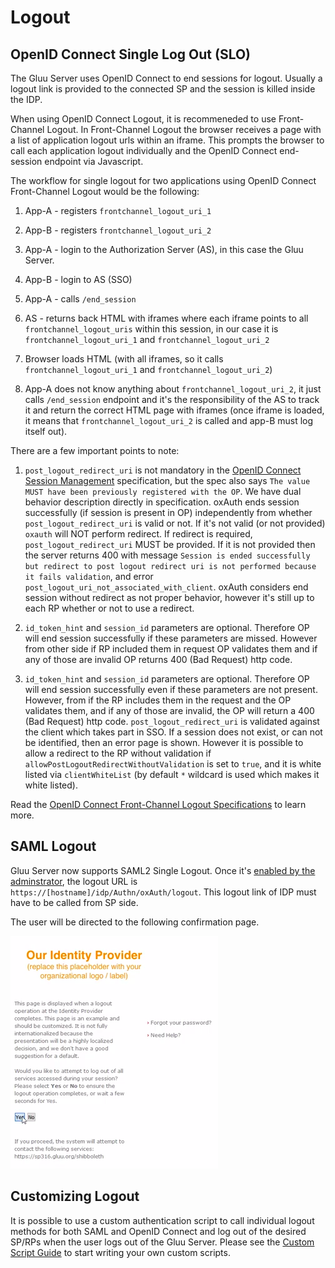 # Logout

## OpenID Connect Single Log Out (SLO)

The Gluu Server uses OpenID Connect to end sessions for logout. Usually a logout link is provided to the connected SP and the session is killed inside the IDP. 

When using OpenID Connect Logout, it is recommeneded to use Front-Channel Logout. In Front-Channel Logout the browser receives a page with a list of application logout urls within an iframe. This prompts the browser to call each application logout individually and the OpenID Connect end-session endpoint via Javascript. 

The workflow for single logout for two applications using OpenID Connect Front-Channel Logout would be the following:

1. App-A - registers `frontchannel_logout_uri_1`

1. App-B - registers `frontchannel_logout_uri_2`

1. App-A - login to the Authorization Server (AS), in this case the Gluu Server.

1. App-B - login to AS (SSO)

1. App-A - calls `/end_session`

1. AS - returns back HTML with iframes where each iframe points to all `frontchannel_logout_uris` within this session, in our case it is `frontchannel_logout_uri_1` and `frontchannel_logout_uri_2`

1. Browser loads HTML (with all iframes, so it calls `frontchannel_logout_uri_1` and `frontchannel_logout_uri_2`)

1. App-A does not know anything about `frontchannel_logout_uri_2`, it just calls `/end_session` endpoint and it's the responsibility of the AS to track it and return the correct HTML page with iframes (once iframe is loaded, it means that `frontchannel_logout_uri_2` is called and app-B must log itself out).

There are a few important points to note:

1. `post_logout_redirect_uri` is not mandatory in the [OpenID Connect Session Management](https://openid.net/specs/openid-connect-session-1_0.html) specification, but the spec also says `The value MUST have been previously registered with the OP`. We have dual behavior description directly in specification. oxAuth ends session successfully (if session is present in OP) independently from whether `post_logout_redirect_uri` is valid or not. If it's not valid (or not provided) `oxauth` will NOT perform redirect. If redirect is required, `post_logout_redirect_uri` MUST be provided. If it is not provided then the server returns 400 with message `Session is ended successfully but redirect to post logout redirect uri is not performed because it fails validation`, and error `post_logout_uri_not_associated_with_client`. oxAuth considers end session without redirect as not proper behavior, however it's still up to each RP whether or not to use a redirect.

1. `id_token_hint` and `session_id` parameters are optional. Therefore OP will end session successfully if these parameters are missed. However from other side if RP included them in request OP validates them and if any of those are invalid OP returns 400 (Bad Request) http code.

1. `id_token_hint` and `session_id` parameters are optional. Therefore OP will end session successfully even if these parameters are not present. However, from if the RP includes them in the request and the OP validates them, and if any of those are invalid, the OP will return a 400 (Bad Request) http code. `post_logout_redirect_uri` is validated against the client which takes part in SSO. If a session does not exist, or can not be identified, then an error page is shown. However it is possible to allow a redirect to the RP without validation if `allowPostLogoutRedirectWithoutValidation` is set to `true`, and it is white listed via `clientWhiteList` (by default `*` wildcard is used which makes it white listed).

Read the [OpenID Connect Front-Channel Logout Specifications](http://openid.net/specs/openid-connect-frontchannel-1_0.html) to learn more.

## SAML Logout
Gluu Server now supports SAML2 Single Logout. Once it's [enabled by the adminstrator](../admin-guide/saml.md#saml-single-logout), the logout URL is `https://[hostname]/idp/Authn/oxAuth/logout`. This logout link of IDP must have to be called from SP side. 

The user will be directed to the following confirmation page.

![SAML2 SLO Confirmation Page](../img/saml/saml_slo_confirm.png)

## Customizing Logout
It is possible to use a custom authentication script to call individual logout methods for both SAML and OpenID Connect and log out of the desired SP/RPs when the user logs out of the Gluu Server. Please see the [Custom Script Guide](../authn-guide/customauthn.md) to start writing your own custom scripts. 
